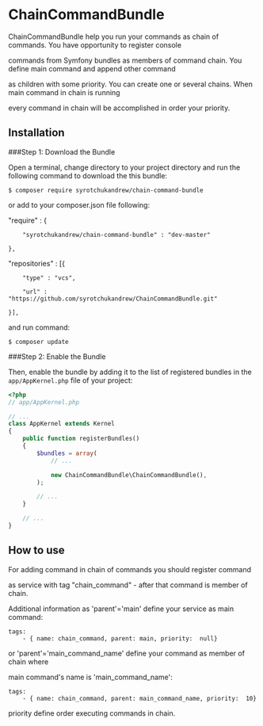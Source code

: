 # ChainCommandBundle

ChainCommandBundle help you run your commands as chain of commands. You have opportunity to register console 

commands from Symfony bundles as members of command chain. You define main command and append other command 

as children with some priority. You can create one or several chains. When main command in chain is running
   
every command in chain will be accomplished in order your priority. 

Installation
---------------------------

###Step 1: Download the Bundle

Open a terminal, change directory to your project directory and run the
following command to download the this bundle:

```console
$ composer require syrotchukandrew/chain-command-bundle
```


or add to your composer.json file following:

"require" : {

        "syrotchukandrew/chain-command-bundle" : "dev-master"
        
    },
    
"repositories" : [{

        "type" : "vcs",
        
        "url" : "https://github.com/syrotchukandrew/ChainCommandBundle.git"
        
    }],
    
and run command:

```console
$ composer update
```

###Step 2: Enable the Bundle

Then, enable the bundle by adding it to the list of registered bundles
in the `app/AppKernel.php` file of your project:

```php
<?php
// app/AppKernel.php

// ...
class AppKernel extends Kernel
{
    public function registerBundles()
    {
        $bundles = array(
            // ...

            new ChainCommandBundle\ChainCommandBundle(),
        );

        // ...
    }

    // ...
}
```

How to use
-------------------------   
    
For adding command in chain of commands you should register command

as service with tag "chain_command" - after that command is member of chain.

Additional information as 'parent'='main' define your service as main command:

    tags:
        - { name: chain_command, parent: main, priority:  null}
        
or 'parent'='main_command_name' define your command as member of chain where 

main command's  name is 'main_command_name':

    tags:
        - { name: chain_command, parent: main_command_name, priority:  10}
        
priority define order executing commands in chain.

